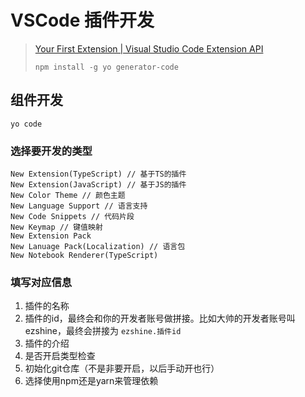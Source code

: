 # VSCode 插件开发

> [Your First Extension | Visual Studio Code Extension API](https://code.visualstudio.com/api/get-started/your-first-extension)
>
> `npm install -g yo generator-code`

## 组件开发

```shell
yo code
```

### 选择要开发的类型

```
New Extension(TypeScript) // 基于TS的插件
New Extension(JavaScript) // 基于JS的插件
New Color Theme // 颜色主题
New Language Support // 语言支持
New Code Snippets // 代码片段
New Keymap // 键值映射
New Extension Pack
New Lanuage Pack(Localization) // 语言包
New Notebook Renderer(TypeScript)
```

### 填写对应信息

1. 插件的名称
2. 插件的id，最终会和你的开发者账号做拼接。比如大帅的开发者账号叫ezshine，最终会拼接为 `ezshine.插件id`
3. 插件的介绍
4. 是否开启类型检查
5. 初始化git仓库（不是非要开启，以后手动开也行）
6. 选择使用npm还是yarn来管理依赖
